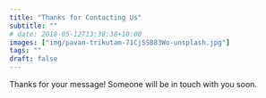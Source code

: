 ```yaml
---
title: "Thanks for Contacting Us"
subtitle: ""
# date: 2018-05-12T13:38:38+10:00
images: ["img/pavan-trikutam-71CjSSB83Wo-unsplash.jpg"]
tags: ""
draft: false
---
```

Thanks for your message! Someone will be in touch with you soon.
